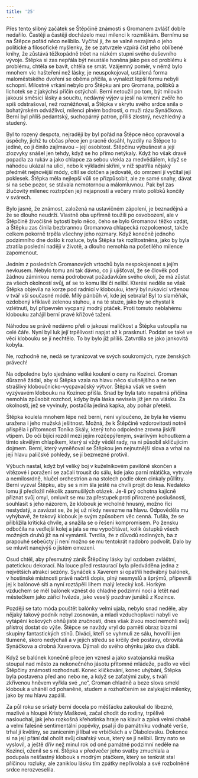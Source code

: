 ```yaml
---
title: '25'
---
```


Přes tento slibný začátek se Štěpčině známosti s Gromanem zvlášť dobře nedařilo. Častěji a častěji docházelo mezi milenci k rozmíškám. Bernímu se na Štěpce pořád něco nelíbilo. Vyčítal jí, že se valně nezajímá o jeho politické a filosofické myšlenky, že se zatvrzele vzpírá číst jeho oblíbené knihy, že zůstává těžkopádně trčet na nízkém stupni svého duševního vývoje. Štěpka si zas nepřála být neustále honěna jako pes od problému k problému, chtěla se bavit, chtěla se smát. Vzájemný poměr, v němž bylo mnohem víc hašteření než lásky, je neuspokojoval, ustálená forma maloměstského dvoření se oběma příčila, a vynalézt lepší formu nebyli schopni. Milostné vrkání nebylo pro Štěpku ani pro Gromana, polibků a lichotek se z jakýchsi příčin ostýchali. Berní netoužil po tom, být milován jakousi směsicí lásky a soucitu, nedávný výjev u jeslí na krmení zvěře ho spíš odstrašoval, než rozněžňoval, a Štěpka v skrytu svého srdce snila o bohatýrském odvážlivci, milenci plném bodrosti, o muži rázu Synáčkova. Berní byl příliš pedantský, suchopárný patron, příliš zlostný, nevzhledný a studený.

Byl to rozený despota, nejraději by byl pořád na Štěpce něco opravoval a úspěchy, jichž tu občas přece jen pracně dosáhl, hyzdily na Štěpce to jediné, co ji činilo zajímavou – její osobitost. Štěpčinu výbušnost a její zlozvyky snášel jen tehdy, když se ho přímo netýkaly. Když ho však dravě popadla za rukáv a jako chlapce za sebou vlekla za medvědářem, když se náhodou ukázal na ulici, nebo k výkladní skříni, v níž spatřila nějaký předmět nejnovější módy, cítil se dotčen a jedovatě, do omrzení jí vyčítal její poklesek. Štěpka měla nejlepší vůli se přizpůsobit, ale ze samé snahy, dávat si na sebe pozor, se stávala nemotornou a málomluvnou. Pak byl zas žlučovitý milenec roztrpčen její nejapností a večery místo polibků končily v svárech.

Bylo jasné, že známost, založená na ustavičném zápolení, je beznadějná a že se dlouho neudrží. Vlastně oba upřímně toužili po osvobození, ale v Štěpčině živočišné bytosti bylo něco, čeho se bylo Gromanovi těžko vzdát, a Štěpku zas činila bezbrannou Gromanova chlapecká rozpolcenost, takže celkem pokorně trpěla všechny jeho rozmary. Když konečně jednoho podzimního dne došlo k rozluce, byla Štěpka tak rozlítostněna, jako by byla ztratila poslední naději v životě, a dlouho nemohla na pošetilého milence zapomenout.

Jedním z posledních Gromanových vrtochů byla nespokojenost s jejím nevkusem. Nebylo tomu ani tak dávno, co ji ujišťoval, že se člověk pod žádnou záminkou nemá podrobovat požadavkům svého okolí, že má zůstat za všech okolností svůj, ať se to komu líbí či nelíbí. Kterési neděle se však Štěpka objevila na korze pod radnicí v klobouku, který byl rukavicí vrženou v tvář vší současné módě. Milý pánbůh ví, kde jej sebrala! Byl to slaměňák, ozdobený křiklavě zelenou stuhou, a na té stuze, jako by se chystal k vzlétnutí, byl připevněn vycpaný modrý ptáček. Proti tomuto neblahému klobouku zahájil berní pravé křížové tažení.

Náhodou se právě nedávno přeli o jakousi maličkost a Štěpka ustoupila na celé čáře. Nyní byl luk její trpělivosti napjat až k prasknutí. Poddat se také ve věci klobouku se jí nechtělo. To by bylo již příliš. Zatvrdila se jako jankovitá kobyla.

Ne, rozhodně ne, nedá se tyranizovat ve svých soukromých, ryze ženských právech!

Na odpoledne bylo sjednáno veliké koulení o ceny na Kozinci. Groman důrazně žádal, aby si Štěpka vzala na hlavu něco slušnějšího a ne ten strašlivý kloboučnicko-vycpavačský výtvor. Štěpka však ve svém vyzývavém klobouku na Kozinec přišla. Snad by byla tato nepatrná příčina nemohla způsobit rozchod, kdyby byla láska nevisela již jen na vlásku. Za okolností, jež se vyvinuly, postačila jediná kapka, aby pohár přetekl.

Štěpka koulela mnohem lépe než berní, není vyloučeno, že byla ke všemu uražena i jeho mužská ješitnost. Možná, že k Štěpčině vzdorovitosti notně přispěla i přítomnost Toníka Skály, který toho odpoledne zrovna jiskřil vtipem. Do očí bijící rozdíl mezi jejím rozčepýřeným, svárlivým kohoutkem a tímto skvělým chlapíkem, který si vždy věděl rady, na ni působil skličujícím dojmem. Berní, který vyměňoval se Štěpkou jen nejnutnější slova a vrhal na její hlavu paličské pohledy, se jí bezmezné protivil.

Výbuch nastal, když byl veliký boj v kuželníkovém pavilóně skončen a vítězové i poražení se začali trousit do sálu, kde jako parní mlátička, vytrvale a nemilosrdně, hlučel orchestrion a na stolech podle oken cinkaly půllitry. Berní vyzval Štěpku, aby se s ním šla ještě na chvíli projít do lesa. Nedaleko lomu jí předložil několik zasmušilých otázek. Je-li prý ochotna kajícně přiznat svůj omyl, omluvit se mu za přestupek proti přirozené poslušnosti, souhlasit s jeho názorem, že klobouk je vrcholně hnusný, možno říci nestydatý, a zavázat se, že jej už nikdy nevezme na hlavu. Odpověděla mu vyhýbavě, že takový klobouk je svým způsobem věc cenná. Tušila, že se přiblížila kritická chvíle, a snažila se o řešení kompromisem. Po žensku odbočila na vedlejší kolej a jala se mu vypočítávat, kolik ústupků všech možných druhů již na ní vymámil. Tvrdila, že z důvodů rodinných, ba z prapouhé sebeúcty jí není možno se mu tentokrát nadobro podvolit. Dalo by se mluvit nanejvýš o jistém omezení.

Osud chtěl, aby přesmutný zánik Štěpčiny lásky byl ozdoben zvláštní, patetickou dekorací. Na louce před restaurací byla předváděna jedna z největších atrakcí sezóny. Synáček s Xaverem si opatřili hedvábný balónek, v hostinské místnosti právě načrtli dopis, plný nesmyslů a šprýmů, připevnili jej k balónové síti a nyní roztápěli lihem malý letecký koš. Horkým vzduchem se měl balónek vznést do chladné podzimní noci a letět nad městečkem jako zářící hvězda, jako veselý pozdrav junáků z Kozince.

Později se tato móda pouštět balónky velmi ujala, nebylo snad neděle, aby nějaký takový podnik nebyl zosnován, a mladí vzduchoplavci nabyli ve vytápění košových ohňů jisté zručnosti, dnes však živou mocí nemohli svůj přístroj dostat do výše. Štěpce se navždy vryl do paměti obraz bizarní skupiny fantastických stínů. Diváci, kteří se vyhrnuli ze sálu, hovořili jen tlumeně, skoro nedýchali a v jejich středu se krčily dvě postavy, obrovitá Synáčkova a drobná Xaverova. Dýmali do svého ohýnku jako dva ďábli.

Když se balónek konečně přece jen vznesl a jako svatojanská muška stoupal nad město za nekonečného jásotu přítomné mládeže, padlo ve věci Štěpčiny známosti rozhodnutí. Konec kličkování, konec uhýbání, Štěpka byla postavena před ano nebo ne, a když se zaťatými zuby, s tváří zkřivenou hněvem vyřkla své „ne“, Groman chladně a beze slova smekl klobouk a uháněl od pohaněné, studem a rozhořčením se zalykající milenky, jako by mu hlavu zapálil.

Za půl roku se sršatý berní docela po měšťácku zakoukal do líbezné, mazlivé a hloupé Kristy Maškové, začal chodit do rodiny, trpělivě naslouchal, jak jeho rozkošná křehotinka hraje na klavír a zpívá velmi chabě a velmi falešně sentimentální popěvky, psal jí do památníku vodnaté verše, trhal jí květiny, se zanícením ji líbal ve vrbičkách a v Dlabolovsku. Dokonce si na její přání dal oholit svůj císařský vous, který se jí nelíbil. Brzy nato se vyslovil, a ještě dřív než minul rok od oné památné podzimní neděle na Kozinci, oženil se s ní. Štěpka v předvečer jeho svatby zmuchlala a podupala nešťastný klobouk s modrým ptáčkem, který se tenkrát stal příčinou rozluky, ale zaniklou lásku tím zpátky nepřivolala a své rozbolněné srdce nerozveselila.
